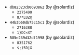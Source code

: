 - `db82323cb0693862` (by @solardiz)
  - `2275490`
  - `0/*LUZ@`
- `44b3b60db75c15c1` (by @solardiz)
  - `2716388`
  - `1}DC<XT`
- `585e239d32df1998` (by @solardiz)
  - `8351762`
  - `$;)5D|X`
